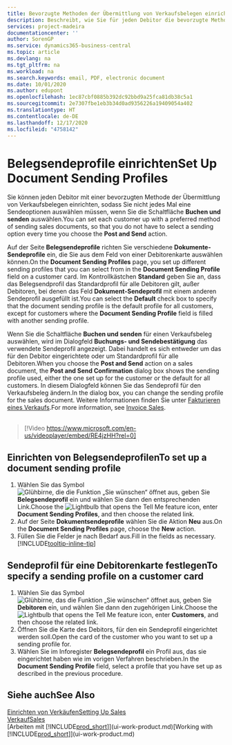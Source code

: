 ```yaml
---
title: Bevorzugte Methoden der Übermittlung von Verkaufsbelegen einrichten | Microsoft Docs
description: Beschreibt, wie Sie für jeden Debitor die bevorzugte Methode zum Versenden von Verkaufsdokumenten, z.B. E-Mail, PDF, elektronisches Dokument usw., einrichten.
services: project-madeira
documentationcenter: ''
author: SorenGP
ms.service: dynamics365-business-central
ms.topic: article
ms.devlang: na
ms.tgt_pltfrm: na
ms.workload: na
ms.search.keywords: email, PDF, electronic document
ms.date: 10/01/2020
ms.author: edupont
ms.openlocfilehash: 1ec87cbf0885b392dc92bbd9a25fca81db38c5a1
ms.sourcegitcommit: 2e7307fbe1eb3b34d0ad9356226a19409054a402
ms.translationtype: HT
ms.contentlocale: de-DE
ms.lasthandoff: 12/17/2020
ms.locfileid: "4758142"
---
```

# <a name="set-up-document-sending-profiles"></a><span data-ttu-id="f9e46-103">Belegsendeprofile einrichten</span><span class="sxs-lookup"><span data-stu-id="f9e46-103">Set Up Document Sending Profiles</span></span>
<span data-ttu-id="f9e46-104">Sie können jeden Debitor mit einer bevorzugten Methode der Übermittlung von Verkaufsbelegen einrichten, sodass Sie nicht jedes Mal eine Sendeoptionen auswählen müssen, wenn Sie die Schaltfläche **Buchen und senden** auswählen.</span><span class="sxs-lookup"><span data-stu-id="f9e46-104">You can set each customer up with a preferred method of sending sales documents, so that you do not have to select a sending option every time you choose the **Post and Send** action.</span></span>

<span data-ttu-id="f9e46-105">Auf der Seite **Belegsendeprofile** richten Sie verschiedene **Dokumente-Sendeprofile** ein, die Sie aus dem Feld von einer Debitorenkarte auswählen können.</span><span class="sxs-lookup"><span data-stu-id="f9e46-105">On the **Document Sending Profiles** page, you set up different sending profiles that you can select from in the **Document Sending Profile** field on a customer card.</span></span> <span data-ttu-id="f9e46-106">Im Kontrollkästchen **Standard** geben Sie an, dass das Belegsendprofil das Standardprofil für alle Debitoren gilt, außer Debitoren, bei denen das Feld **Dokument-Sendeprofil** mit einem anderen Sendeprofil ausgefüllt ist.</span><span class="sxs-lookup"><span data-stu-id="f9e46-106">You can select the **Default** check box to specify that the document sending profile is the default profile for all customers, except for customers where the **Document Sending Profile** field is filled with another sending profile.</span></span>

<span data-ttu-id="f9e46-107">Wenn Sie die Schaltfläche **Buchen und senden** für einen Verkaufsbeleg auswählen, wird im Dialogfeld **Buchungs- und Sendebestätigung** das verwendete Sendeprofil angezeigt. Dabei handelt es sich entweder um das für den Debitor eingerichtete oder um Standardprofil für alle Debitoren.</span><span class="sxs-lookup"><span data-stu-id="f9e46-107">When you choose the **Post and Send** action on a sales document, the **Post and Send Confirmation** dialog box shows the sending profile used, either the one set up for the customer or the default for all customers.</span></span> <span data-ttu-id="f9e46-108">In diesem Dialogfeld können Sie das Sendeprofil für den Verkaufsbeleg ändern.</span><span class="sxs-lookup"><span data-stu-id="f9e46-108">In the dialog box, you can change the sending profile for the sales document.</span></span> <span data-ttu-id="f9e46-109">Weitere Informationen finden Sie unter [Fakturieren eines Verkaufs](sales-how-invoice-sales.md).</span><span class="sxs-lookup"><span data-stu-id="f9e46-109">For more information, see [Invoice Sales](sales-how-invoice-sales.md).</span></span>
<br><br>  

> [!Video https://www.microsoft.com/en-us/videoplayer/embed/RE4jzHH?rel=0]

## <a name="to-set-up-a-document-sending-profile"></a><span data-ttu-id="f9e46-110">Einrichten von Belegsendeprofilen</span><span class="sxs-lookup"><span data-stu-id="f9e46-110">To set up a document sending profile</span></span>
1. <span data-ttu-id="f9e46-111">Wählen Sie das Symbol ![Glühbirne, die die Funktion „Sie wünschen“ öffnet](media/ui-search/search_small.png "Was möchten Sie tun?") aus, geben Sie **Belegsendeprofil** ein und wählen Sie dann den entsprechenden Link.</span><span class="sxs-lookup"><span data-stu-id="f9e46-111">Choose the ![Lightbulb that opens the Tell Me feature](media/ui-search/search_small.png "Tell me what you want to do") icon, enter **Document Sending Profiles**, and then choose the related link.</span></span>
2. <span data-ttu-id="f9e46-112">Auf der Seite **Dokumentsendeprofile** wählen Sie die Aktion **Neu** aus.</span><span class="sxs-lookup"><span data-stu-id="f9e46-112">On the **Document Sending Profiles** page, choose the **New** action.</span></span>
3. <span data-ttu-id="f9e46-113">Füllen Sie die Felder je nach Bedarf aus.</span><span class="sxs-lookup"><span data-stu-id="f9e46-113">Fill in the fields as necessary.</span></span> [!INCLUDE[tooltip-inline-tip](includes/tooltip-inline-tip_md.md)]

## <a name="to-specify-a-sending-profile-on-a-customer-card"></a><span data-ttu-id="f9e46-114">Sendeprofil für eine Debitorenkarte festlegen</span><span class="sxs-lookup"><span data-stu-id="f9e46-114">To specify a sending profile on a customer card</span></span>
1. <span data-ttu-id="f9e46-115">Wählen Sie das Symbol ![Glühbirne, das die Funktion „Sie wünschen“ öffnet](media/ui-search/search_small.png "Was möchten Sie tun?") aus, geben Sie **Debitoren** ein, und wählen Sie dann den zugehörigen Link.</span><span class="sxs-lookup"><span data-stu-id="f9e46-115">Choose the ![Lightbulb that opens the Tell Me feature](media/ui-search/search_small.png "Tell me what you want to do") icon, enter **Customers**, and then choose the related link.</span></span>
2. <span data-ttu-id="f9e46-116">Öffnen Sie die Karte des Debitors, für den ein Sendeprofil eingerichtet werden soll.</span><span class="sxs-lookup"><span data-stu-id="f9e46-116">Open the card of the customer who you want to set up a sending profile for.</span></span>
3. <span data-ttu-id="f9e46-117">Wählen Sie im Inforegister **Belegsendeprofil** ein Profil aus, das sie eingerichtet haben wie im vorigen Verfahren beschrieben.</span><span class="sxs-lookup"><span data-stu-id="f9e46-117">In the **Document Sending Profile** field, select a profile that you have set up as described in the previous procedure.</span></span>

## <a name="see-also"></a><span data-ttu-id="f9e46-118">Siehe auch</span><span class="sxs-lookup"><span data-stu-id="f9e46-118">See Also</span></span>
[<span data-ttu-id="f9e46-119">Einrichten von Verkäufen</span><span class="sxs-lookup"><span data-stu-id="f9e46-119">Setting Up Sales</span></span>](sales-setup-sales.md)  
[<span data-ttu-id="f9e46-120">Verkauf</span><span class="sxs-lookup"><span data-stu-id="f9e46-120">Sales</span></span>](sales-manage-sales.md)  
<span data-ttu-id="f9e46-121">[Arbeiten mit [!INCLUDE[prod_short](includes/prod_short.md)]](ui-work-product.md)</span><span class="sxs-lookup"><span data-stu-id="f9e46-121">[Working with [!INCLUDE[prod_short](includes/prod_short.md)]](ui-work-product.md)</span></span>
